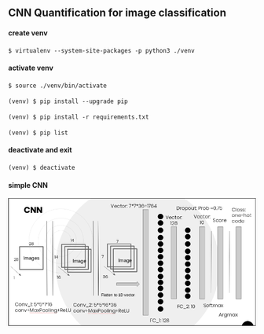 ## CNN Quantification for image classification

#### create venv
~~~
$ virtualenv --system-site-packages -p python3 ./venv
~~~
#### activate venv
~~~
$ source ./venv/bin/activate

(venv) $ pip install --upgrade pip

(venv) $ pip install -r requirements.txt

(venv) $ pip list 
~~~
#### deactivate and exit
~~~
(venv) $ deactivate
~~~

#### simple CNN
![simple_cnn_architecture](https://github.com/he-chen-95/SFE-CNN-Quantification/raw/master/resources/img/simple-CNN.png)

